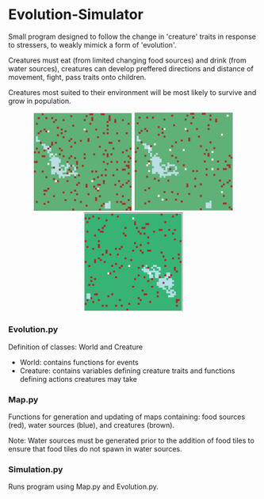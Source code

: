 # Evolution-Simulator
Small program designed to follow the change in 'creature' traits in response to stressers, to weakly mimick a form of 'evolution'.

Creatures must eat (from limited changing food sources) and drink (from water sources), creatures can develop preffered directions and distance of movement, fight, pass traits onto children.

Creatures most suited to their environment will be most likely to survive and grow in population.

<p align="center">
  <img src="https://github.com/EvaWXHenderson/Evolution-Simulator/blob/main/images/Screenshot%202025-07-25%20at%2011.48.03.jpeg" width="200" />
  <img src="https://github.com/EvaWXHenderson/Evolution-Simulator/blob/main/images/Screenshot%202025-07-25%20at%2011.47.47.jpeg" width="200" /> 
  <img src="https://github.com/EvaWXHenderson/Evolution-Simulator/blob/main/images/Screenshot%202025-07-25%20at%2011.57.39.png" width="200" /> 
</p>

### Evolution.py
Definition of classes: World and Creature
- World: contains functions for events
- Creature: contains variables defining creature traits and functions defining actions creatures may take

### Map.py
Functions for generation and updating of maps containing: food sources (red), water sources (blue), and creatures (brown).

Note: Water sources must be generated prior to the addition of food tiles to ensure that food tiles do not spawn in water sources.

### Simulation.py
Runs program using Map.py and Evolution.py.
